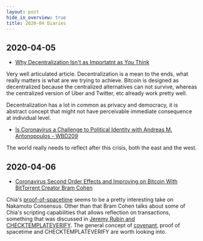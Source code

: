 ```yaml
---
layout: post
hide_in_overview: true
title: 2020-04 Diaries
---
```


## 2020-04-05
- [Why Decentralization Isn't as Importatnt as You
Think](https://unchainedpodcast.com/why-decentralization-isnt-as-important-as-you-think/)

Very well articulated article. Decentralization is a mean to the
ends, what really matters is what are we trying to achieve. Bitcoin
is designed as decentralized because the centralized alternatives can
not survive, whereas the centralized version of Uber and Twitter, etc
already work pretty well.

Decentralization has a lot in common as privacy and democracy, it is
abstract concept that might not have perceivable immediate consequence
at individual level.

- [Is Coronavirus a Challenge to Political Identity with Andreas
M. Antonopoulos -
WBD209](https://www.whatbitcoindid.com/podcast/is-coronavirus-a-challenge-to-political-identity-with-andreas-m-antonopoulos)

The world really needs to reflect after this crisis, both the east and
the west.

## 2020-04-06

- [Coronavirus Second Order Effects and Improving on Bitcoin With
BitTorrent Creator Bram
Cohen](https://www.coindesk.com/coronavirus-second-order-effects-and-improving-on-bitcoin-with-bittorrent-creator-bram-cohen)

Chia's
[proof-of-spacetime](https://golden.com/wiki/Proof-of-spacetime_(PoSt))
seems to be a pretty interesting take on Nakamoto Consensus. Other than
that Bram Cohen talks about some of Chia's scripting capabilities that
allows reflection on transactions, something that was discussed in
[Jeremy Rubin and
CHECKTEMPLATEVERIFY](https://podcast.chaincode.com/2020/01/30/jeremy-rubin-3.html).
The general concept of
[covenant](https://www.theblockcrypto.com/post/24752/proof-of-work-a-bitcoin-covenant-proposal),
proof of spacetime and CHECKTEMPLATEVERIFY are worth looking into.
